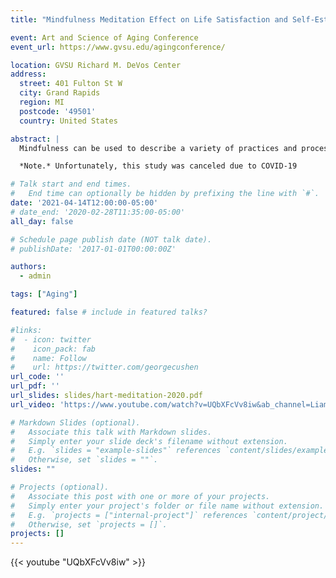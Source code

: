 ```yaml
---
title: "Mindfulness Meditation Effect on Life Satisfaction and Self-Esteem in Retirement Home Residents"

event: Art and Science of Aging Conference 
event_url: https://www.gvsu.edu/agingconference/

location: GVSU Richard M. DeVos Center
address:
  street: 401 Fulton St W
  city: Grand Rapids
  region: MI
  postcode: '49501'
  country: United States

abstract: |
  Mindfulness can be used to describe a variety of practices and processes that generally involves focusing on the present moment and being conscious and aware. Mindfulness meditation has been shown to decrease stress, anxiety, and depression, so it is likely that it will increase life satisfaction and self-esteem. In this poster, I will propose a study that seeks to determine the effect of mindfulness meditation on life satisfaction and self-esteem in older adults living in retirement homes. Participants will undergo an 8-week mindfulness meditation intervention, following a 10-minute guided meditation 4 times per week and will be encouraged to practice daily. Life satisfaction and self-esteem will be measured before and after the 8-week mindfulness meditation

  *Note.* Unfortunately, this study was canceled due to COVID-19

# Talk start and end times.
#   End time can optionally be hidden by prefixing the line with `#`.
date: '2021-04-14T12:00:00-05:00'
# date_end: '2020-02-28T11:35:00-05:00'
all_day: false

# Schedule page publish date (NOT talk date).
# publishDate: '2017-01-01T00:00:00Z'

authors:
  - admin

tags: ["Aging"]

featured: false # include in featured talks?

#links:
#  - icon: twitter
#    icon_pack: fab
#    name: Follow
#    url: https://twitter.com/georgecushen
url_code: ''
url_pdf: ''
url_slides: slides/hart-meditation-2020.pdf
url_video: 'https://www.youtube.com/watch?v=UQbXFcVv8iw&ab_channel=LiamHart'

# Markdown Slides (optional).
#   Associate this talk with Markdown slides.
#   Simply enter your slide deck's filename without extension.
#   E.g. `slides = "example-slides"` references `content/slides/example-slides.md`.
#   Otherwise, set `slides = ""`.
slides: ""

# Projects (optional).
#   Associate this post with one or more of your projects.
#   Simply enter your project's folder or file name without extension.
#   E.g. `projects = ["internal-project"]` references `content/project/deep-learning/index.md`.
#   Otherwise, set `projects = []`.
projects: []
---
```


{{< youtube "UQbXFcVv8iw" >}}